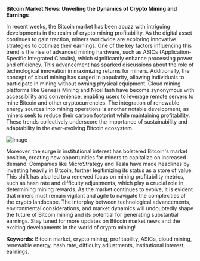 **Bitcoin Market News: Unveiling the Dynamics of Crypto Mining and Earnings**

In recent weeks, the Bitcoin market has been abuzz with intriguing developments in the realm of crypto mining profitability. As the digital asset continues to gain traction, miners worldwide are exploring innovative strategies to optimize their earnings. One of the key factors influencing this trend is the rise of advanced mining hardware, such as ASICs (Application-Specific Integrated Circuits), which significantly enhance processing power and efficiency. This advancement has sparked discussions about the role of technological innovation in maximizing returns for miners. Additionally, the concept of cloud mining has surged in popularity, allowing individuals to participate in mining without owning physical equipment. Cloud mining platforms like Genesis Mining and NiceHash have become synonymous with accessibility and convenience, enabling users to leverage remote servers to mine Bitcoin and other cryptocurrencies. The integration of renewable energy sources into mining operations is another notable development, as miners seek to reduce their carbon footprint while maintaining profitability. These trends collectively underscore the importance of sustainability and adaptability in the ever-evolving Bitcoin ecosystem.

![Image](https://github.com/user-attachments/assets/590b50a7-4459-4e76-8a31-559aed223621)

Moreover, the surge in institutional interest has bolstered Bitcoin's market position, creating new opportunities for miners to capitalize on increased demand. Companies like MicroStrategy and Tesla have made headlines by investing heavily in Bitcoin, further legitimizing its status as a store of value. This shift has also led to a renewed focus on mining profitability metrics, such as hash rate and difficulty adjustments, which play a crucial role in determining mining rewards. As the market continues to evolve, it is evident that miners must remain vigilant and agile to navigate the complexities of the crypto landscape. The interplay between technological advancements, environmental considerations, and market dynamics will undoubtedly shape the future of Bitcoin mining and its potential for generating substantial earnings. Stay tuned for more updates on Bitcoin market news and the exciting developments in the world of crypto mining!

**Keywords:** Bitcoin market, crypto mining, profitability, ASICs, cloud mining, renewable energy, hash rate, difficulty adjustments, institutional interest, earnings.